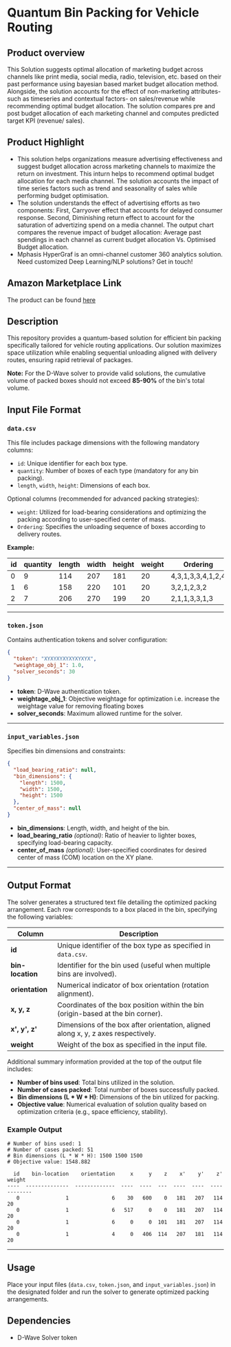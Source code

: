# Quantum Bin Packing for Vehicle Routing

## Product overview

This Solution suggests optimal allocation of marketing budget across channels like print media, social media, radio, television, etc. based on their past performance using bayesian based market budget allocation method. Alongside, the solution accounts for the effect of non-marketing attributes- such as timeseries and contextual factors- on sales/revenue while recommending optimal budget allocation. The solution compares pre and post budget allocation of each marketing channel and computes predicted target KPI (revenue/ sales).

## Product Highlight 

* This solution helps organizations measure advertising effectiveness and suggest budget allocation across marketing channels to maximize the return on investment. This inturn helps to recommend optimal budget allocation for each media channel. The solution accounts the impact of time series factors such as trend and seasonality of sales while performing budget optimisation.
* The solution understands the effect of advertising efforts as two components: First, Carryover effect that accounts for delayed consumer response. Second, Diminishing return effect to account for the saturation of advertizing spend on a media channel.  The output chart compares the revenue impact of budget allocation: Average past spendings in each channel as current budget allocation Vs. Optimised Budget allocation.
* Mphasis HyperGraf is an omni-channel customer 360 analytics solution. Need customized Deep Learning/NLP solutions? Get in touch!

## Amazon Marketplace Link
The product can be found [here]([https://aws.amazon.com/marketplace/pp/prodview-l5mfrplslsg5s])
  

## Description

This repository provides a quantum-based solution for efficient bin packing specifically tailored for vehicle routing applications. Our solution maximizes space utilization while enabling sequential unloading aligned with delivery routes, ensuring rapid retrieval of packages.

**Note:** For the D-Wave solver to provide valid solutions, the cumulative volume of packed boxes should not exceed **85-90%** of the bin's total volume.

## Input File Format

### `data.csv`

This file includes package dimensions with the following mandatory columns:

- `id`: Unique identifier for each box type.
- `quantity`: Number of boxes of each type (mandatory for any bin packing).
- `length`, `width`, `height`: Dimensions of each box.

Optional columns (recommended for advanced packing strategies):

- `weight`: Utilized for load-bearing considerations and optimizing the packing according to user-specified center of mass.
- `Ordering`: Specifies the unloading sequence of boxes according to delivery routes.

**Example:**

| id | quantity | length | width | height | weight | Ordering          |
| -- | -------- | ------ | ----- | ------ | ------ | ----------------- |
| 0  | 9        | 114    | 207   | 181    | 20     | 4,3,1,3,3,4,1,2,4 |
| 1  | 6        | 158    | 220   | 101    | 20     | 3,2,1,2,3,2       |
| 2  | 7        | 206    | 270   | 199    | 20     | 2,1,1,3,3,1,3     |

---

### `token.json`

Contains authentication tokens and solver configuration:

```json
{
  "token": "XYXYXYXYXYXYXYX",
  "weightage_obj_1": 1.0,
  "solver_seconds": 30
}
```

- **token**: D-Wave authentication token.
- **weightage\_obj\_1**: Objective weightage for optimization i.e. increase the weightage value for removing floating boxes
- **solver\_seconds**: Maximum allowed runtime for the solver.

---

### `input_variables.json`

Specifies bin dimensions and constraints:

```json
{
  "load_bearing_ratio": null,
  "bin_dimensions": {
    "length": 1500,
    "width": 1500,
    "height": 1500
  },
  "center_of_mass": null
}
```

- **bin\_dimensions**: Length, width, and height of the bin.
- **load\_bearing\_ratio** *(optional)*: Ratio of heavier to lighter boxes, specifying load-bearing capacity.
- **center\_of\_mass** *(optional)*: User-specified coordinates for desired center of mass (COM) location on the XY plane.

---

## Output Format

The solver generates a structured text file detailing the optimized packing arrangement. Each row corresponds to a box placed in the bin, specifying the following variables:

| Column          | Description                                                   |
|-----------------|---------------------------------------------------------------|
| **id**          | Unique identifier of the box type as specified in `data.csv`. |
| **bin-location**| Identifier for the bin used (useful when multiple bins are involved). |
| **orientation** | Numerical indicator of box orientation (rotation alignment).  |
| **x, y, z**     | Coordinates of the box position within the bin (origin-based at the bin corner).|
| **x', y', z'**  | Dimensions of the box after orientation, aligned along x, y, z axes respectively.|
| **weight**      | Weight of the box as specified in the input file.             |

Additional summary information provided at the top of the output file includes:

- **Number of bins used**: Total bins utilized in the solution.
- **Number of cases packed**: Total number of boxes successfully packed.
- **Bin dimensions (L * W * H)**: Dimensions of the bin utilized for packing.
- **Objective value**: Numerical evaluation of solution quality based on optimization criteria (e.g., space efficiency, stability).

### Example Output

```
# Number of bins used: 1
# Number of cases packed: 51
# Bin dimensions (L * W * H): 1500 1500 1500
# Objective value: 1548.882

  id    bin-location    orientation     x     y    z    x'    y'    z'    weight
----  --------------  -------------  ----  ----  ---  ----  ----  ----  --------
   0               1              6    30   600    0   181   207   114        20
   0               1              6   517     0    0   181   207   114        20
   0               1              6     0     0  101   181   207   114        20
   0               1              4     0   406  114   207   181   114        20
```


---

## Usage

Place your input files (`data.csv`, `token.json`, and `input_variables.json`) in the designated folder and run the solver to generate optimized packing arrangements.

## Dependencies

- D-Wave Solver token

